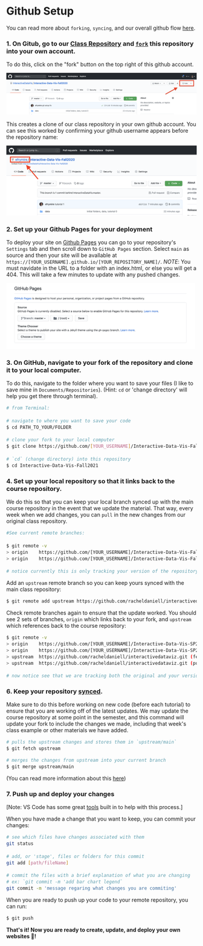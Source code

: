 # Github Setup

You can read more about `forking`, `syncing`, and our overall github flow [here](https://help.github.com/en/github/getting-started-with-github/fork-a-repo).

### 1. On Gitub, go to our [Class Repository](https://github.com/racheldaniell/interactivedataviz) and [`fork`](https://docs.github.com/en/github/getting-started-with-github/fork-a-repo) this repository into your own account.

To do this, click on the "fork" button on the top right of this github account.

<img src='../lib/assets/fork.png' width='700px'>

This creates a clone of our class repository in your own github account. You can see this worked by confirming your github username appears before the repository name:

<img src='../lib/assets/forked.png' width='700px'>

### 2. Set up your Github Pages for your deployment

To deploy your site on [Github Pages](https://help.github.com/en/github/working-with-github-pages/creating-a-github-pages-site#creating-your-site) you can go to your repository's `Settings` tab and then scroll down to `GitHub Pages` section. Select `main` as source and then your site will be avallable at `https://[YOUR_USERNAME].github.io/[YOUR_REPOSITORY_NAME]/`. *NOTE*: You must navidate in the URL to a folder with an index.html, or else you will get a 404. This will take a few minutes to update with any pushed changes.

<img src='../lib/assets/pages.png' width='500px'>

### 3. On GitHub, navigate to **your fork** of the repository and clone it to your local computer.

To do this, navigate to the folder where you want to save your files (I like to save mine in `Documents/Repositories`). (Hint: `cd` or 'change directory' will help you get there through terminal).

```sh
# from Terminal:

# navigate to where you want to save your code
$ cd PATH_TO_YOUR/FOLDER

# clone your fork to your local computer
$ git clone https://github.com/[YOUR_USERNAME]/Interactive-Data-Vis-Fall2021

# `cd` (change directory) into this repository
$ cd Interactive-Data-Vis-Fall2021
```

### 4. Set up your local repository so that it links back to the course repository.

We do this so that you can keep your local branch synced up with the main course repository in the event that we update the material. That way, every week when we add changes, you can `pull` in the new changes from our original class repository.

```sh
#See current remote branches:

$ git remote -v
> origin	https://github.com/[YOUR_USERNAME]/Interactive-Data-Vis-Fall2021 (fetch)
> origin	https://github.com/[YOUR_USERNAME]/Interactive-Data-Vis-Fall2021 (push)

# notice currently this is only tracking your version of the repository.
```

Add an `upstream` remote branch so you can keep yours synced with the main class repository:

```sh
$ git remote add upstream https://github.com/racheldaniell/interactivedataviz.git
```

Check remote branches again to ensure that the update worked. You should see 2 sets of branches, `origin` which links back to your fork, and `upstream` which references back to the course repository:

```sh
$ git remote -v
> origin	https://github.com/[YOUR_USERNAME]/Interactive-Data-Vis-SP2022 (fetch)
> origin	https://github.com/[YOUR_USERNAME]/Interactive-Data-Vis-SP2022 (push)
> upstream	https://github.com/racheldaniell/interactivedataviz.git (fetch)
> upstream	https://github.com/racheldaniell/interactivedataviz.git (push)

# now notice see that we are tracking both the original and your version of the repository
```

### 6. Keep your repository [synced](https://help.github.com/en/github/getting-started-with-github/fork-a-repo#keep-your-fork-synced).

Make sure to do this before working on new code (before each tutorial) to ensure that you are working off of the latest updates. We may update the course repository at some point in the semester, and this command will update your fork to include the changes we made, including that week's class example or other materials we have added.

```sh
# pulls the upstream changes and stores them in `upstream/main`
$ git fetch upstream
```

```sh
# merges the changes from upstream into your current branch
$ git merge upstream/main
```

(You can read more information about this [here](https://help.github.com/en/github/collaborating-with-issues-and-pull-requests/syncing-a-fork))

### 7. Push up and deploy your changes

[Note: VS Code has some great [tools](https://code.visualstudio.com/docs/editor/versioncontrol#_git-support) built in to help with this process.]

When you have made a change that you want to keep, you can commit your changes:

```sh
# see which files have changes associated with them
git status

# add, or 'stage', files or folders for this commit
git add [path/fileName]

# commit the files with a brief explanation of what you are changing
# ex: `git commit -m 'add bar chart legend`
git commit -m 'message regaring what changes you are commiting'
```

When you are ready to push up your code to your remote repository, you can run:

```sh
$ git push
```

**That's it! Now you are ready to create, update, and deploy your own websites 🎉!**
